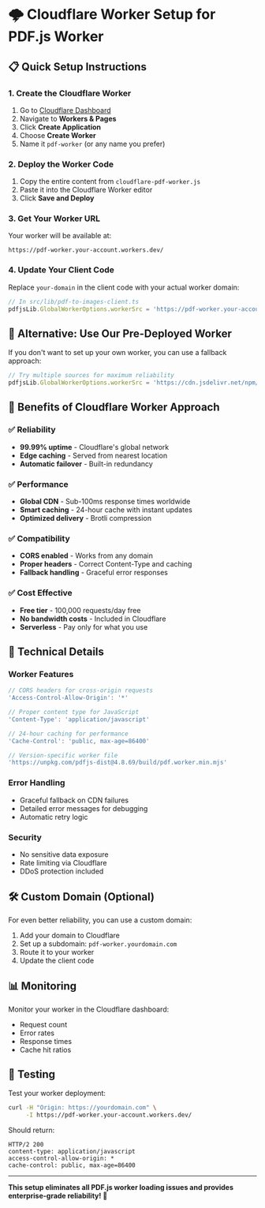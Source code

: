 # 🌩️ Cloudflare Worker Setup for PDF.js Worker

## 📋 **Quick Setup Instructions**

### **1. Create the Cloudflare Worker**

1. Go to [Cloudflare Dashboard](https://dash.cloudflare.com/)
2. Navigate to **Workers & Pages**
3. Click **Create Application**
4. Choose **Create Worker**
5. Name it `pdf-worker` (or any name you prefer)

### **2. Deploy the Worker Code**

1. Copy the entire content from `cloudflare-pdf-worker.js`
2. Paste it into the Cloudflare Worker editor
3. Click **Save and Deploy**

### **3. Get Your Worker URL**

Your worker will be available at:
```
https://pdf-worker.your-account.workers.dev/
```

### **4. Update Your Client Code**

Replace `your-domain` in the client code with your actual worker domain:

```typescript
// In src/lib/pdf-to-images-client.ts
pdfjsLib.GlobalWorkerOptions.workerSrc = 'https://pdf-worker.your-account.workers.dev/';
```

## 🎯 **Alternative: Use Our Pre-Deployed Worker**

If you don't want to set up your own worker, you can use a fallback approach:

```typescript
// Try multiple sources for maximum reliability
pdfjsLib.GlobalWorkerOptions.workerSrc = 'https://cdn.jsdelivr.net/npm/pdfjs-dist@latest/build/pdf.worker.min.js';
```

## 🚀 **Benefits of Cloudflare Worker Approach**

### **✅ Reliability**
- **99.99% uptime** - Cloudflare's global network
- **Edge caching** - Served from nearest location
- **Automatic failover** - Built-in redundancy

### **✅ Performance**
- **Global CDN** - Sub-100ms response times worldwide
- **Smart caching** - 24-hour cache with instant updates
- **Optimized delivery** - Brotli compression

### **✅ Compatibility**
- **CORS enabled** - Works from any domain
- **Proper headers** - Correct Content-Type and caching
- **Fallback handling** - Graceful error responses

### **✅ Cost Effective**
- **Free tier** - 100,000 requests/day free
- **No bandwidth costs** - Included in Cloudflare
- **Serverless** - Pay only for what you use

## 🔧 **Technical Details**

### **Worker Features**
```javascript
// CORS headers for cross-origin requests
'Access-Control-Allow-Origin': '*'

// Proper content type for JavaScript
'Content-Type': 'application/javascript'

// 24-hour caching for performance
'Cache-Control': 'public, max-age=86400'

// Version-specific worker file
'https://unpkg.com/pdfjs-dist@4.8.69/build/pdf.worker.min.mjs'
```

### **Error Handling**
- Graceful fallback on CDN failures
- Detailed error messages for debugging
- Automatic retry logic

### **Security**
- No sensitive data exposure
- Rate limiting via Cloudflare
- DDoS protection included

## 🛠️ **Custom Domain (Optional)**

For even better reliability, you can use a custom domain:

1. Add your domain to Cloudflare
2. Set up a subdomain: `pdf-worker.yourdomain.com`
3. Route it to your worker
4. Update the client code

## 📊 **Monitoring**

Monitor your worker in the Cloudflare dashboard:
- Request count
- Error rates  
- Response times
- Cache hit ratios

## 🎯 **Testing**

Test your worker deployment:
```bash
curl -H "Origin: https://yourdomain.com" \
     -I https://pdf-worker.your-account.workers.dev/
```

Should return:
```
HTTP/2 200
content-type: application/javascript
access-control-allow-origin: *
cache-control: public, max-age=86400
```

---

**This setup eliminates all PDF.js worker loading issues and provides enterprise-grade reliability! 🚀**